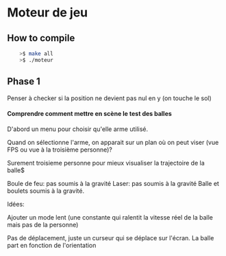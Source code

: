 # Moteur de jeu

## How to compile

```bash
    >$ make all
    >$ ./moteur
```

## Phase 1

Penser à checker si la position ne devient pas nul en y (on touche le sol)

#### Comprendre comment mettre en scène le test des balles

D'abord un menu pour choisir qu'elle arme utilisé.

Quand on sélectionne l'arme, on apparait sur un plan où on peut viser (vue FPS ou vue à la troisième personne)?

Surement troisieme personne pour mieux visualiser la trajectoire de la balle$

Boule de feu: pas soumis à la gravité
Laser: pas soumis à la gravité
Balle et boulets soumis à la gravité.




Idées:

Ajouter un mode lent (une constante qui ralentit la vitesse réel de la balle mais pas de la personne)

Pas de déplacement, juste un curseur qui se déplace sur l'écran.
La balle part en fonction de l'orientation

